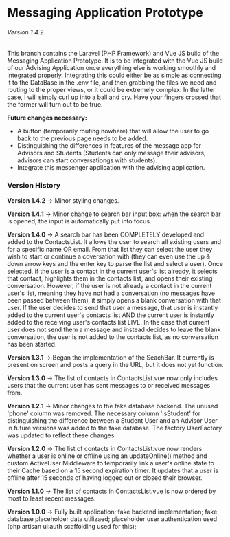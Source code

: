 <h1>Messaging Application Prototype</h1>

<h6>Version 1.4.2</h6>

<p>This branch contains the Laravel (PHP Framework) and Vue JS build of the Messaging Application Prototype. It is to be integrated with the Vue JS build of our Advising Application once everything else is working smoothly and integrated properly. Integrating this could either be as simple as connecting it to the DataBase in the .env file, and then grabbing the files we need and routing to the proper views, or it could be extremely complex. In the latter case, I will simply curl up into a ball and cry. Have your fingers crossed that the former will turn out to be true.</p>

<p><b>Future changes necessary:</b></p>
<ul>
<!--     <li>The list of contacts in ContactsList.vue needs to be ordered by most to least recent messages. Currently it is ordered by most to least unread messages.</li> -->
<!--     <li>The list of contacts in ContactsList.vue needs to only include users that the user currently logged in has already started conversations with. Currently it contains all users in the mysql users table.</li> -->
<!--     <li>A search bar that allows the user to search through the list of contacts for a specific contact needs to be added.</li>
    <li>An option to start a new conversation with a new user needs to be added.</li> -->
    <li>A button (temporarily routing nowhere) that will allow the user to go back to the previous page needs to be added.</li>
    <li>Distinguishing the differences in features of the message app for Advisors and Students (Students can only message their advisors, advisors can start conversationgs with students).</li>
    <li>Integrate this messenger application with the advising application.</li>
</ul>

<h3>Version History</h3>
<p><b>Version 1.4.2</b> -> Minor styling changes.</p>
<p><b>Version 1.4.1</b> -> Minor change to search bar input box: when the search bar is opened, the input is automatically put into focus.</p>
<p><b>Version 1.4.0</b> -> A search bar has been COMPLETELY developed and added to the ContactsList. It allows the user to search all existing users and for a specific name OR email. From that list they can select the user they wish to start or continue a coversation with (they can even use the up & down arrow keys and the enter key to parse the list and select a user). Once selected, if the user is a contact in the current user's list already, it selects that contact, highlights them in the contacts list, and opens their existing conversation. However, if the user is not already a contact in the current user's list, meaning they have not had a conversation (no messages have been passed between them), it simply opens a blank conversation with that user. If the user decides to send that user a message, that user is instantly added to the current user's contacts list AND the current user is instantly added to the receiving user's contacts list LIVE. In the case that current user does not send them a message and instead decides to leave the blank conversation, the user is not added to the contacts list, as no conversation has been started.</p>
<p><b>Version 1.3.1</b> -> Began the implementation of the SeachBar. It currently is present on screen and posts a query in the URL, but it does not yet function.</p>
<p><b>Version 1.3.0</b> -> The list of contacts in ContactsList.vue now only includes users that the current user has sent messages to or received messages from.</p>
<p><b>Version 1.2.1</b> -> Minor changes to the fake database backend. The unused 'phone' column was removed. The necessary column 'isStudent' for distinguishing the difference between a Student User and an Advisor User in future versions was added to the fake database. The factory UserFactory was updated to reflect these changes.</p>
<p><b>Version 1.2.0</b> -> The list of contacts in ContactsList.vue now renders whether a user is online or offline using an updateOnline() method and custom ActiveUser Middleware to temporarily link a user's online state to their Cache based on a 15 second expiration timer. It updates that a user is offline after 15 seconds of having logged out or closed their browser.</p>
<p><b>Version 1.1.0</b> -> The list of contacts in ContactsList.vue is now ordered by most to least recent messages.</p>
<p><b>Version 1.0.0</b> -> Fully built application; fake backend implementation; fake database placeholder data utilizaed; placeholder user authentication used (php artisan ui:auth scaffolding used for this);</p>
